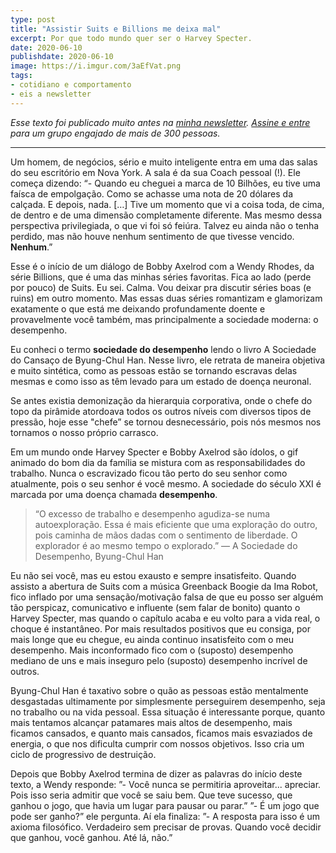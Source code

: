 ```yaml
---
type: post
title: "Assistir Suits e Billions me deixa mal"
excerpt: Por que todo mundo quer ser o Harvey Specter.
date: 2020-06-10
publishdate: 2020-06-10
image: https://i.imgur.com/3aEfVat.png
tags:
- cotidiano e comportamento
- eis a newsletter
---
```


_Esse texto foi publicado muito antes na [minha newsletter](https://diegoeis.substack.com/about). [Assine e entre](https://diegoeis.substack.com/) para um grupo engajado de mais de 300 pessoas._

---

Um homem, de negócios, sério e muito inteligente entra em uma das salas do seu escritório em Nova York. A sala é da sua Coach pessoal (!). Ele começa dizendo: 
“- Quando eu cheguei a marca de 10 Bilhões, eu tive uma faísca de empolgação. Como se achasse uma nota de 20 dólares da calçada. E depois, nada. […] Tive um momento que vi a coisa toda, de cima, de dentro e de uma dimensão completamente diferente. Mas mesmo dessa perspectiva privilegiada, o que vi foi só feiúra. Talvez eu ainda não o tenha perdido, mas não houve nenhum sentimento de que tivesse vencido. **Nenhum**.”

Esse é o início de um diálogo de Bobby Axelrod com a Wendy Rhodes, da série Billions, que é uma das minhas séries favoritas. Fica ao lado (perde por pouco) de Suits. Eu sei. Calma. Vou deixar pra discutir séries boas (e ruins) em outro momento. Mas essas duas séries romantizam e glamorizam exatamente o que está me deixando profundamente doente e provavelmente você também, mas principalmente a sociedade moderna: o desempenho. 

Eu conheci o termo **sociedade do desempenho** lendo o livro A Sociedade do Cansaço de Byung-Chul Han. Nesse livro, ele retrata de maneira objetiva e muito sintética, como as pessoas estão se tornando escravas delas mesmas e como isso as têm levado para um estado de doença neuronal.

Se antes existia demonização da hierarquia corporativa, onde o chefe do topo da pirâmide atordoava todos os outros níveis com diversos tipos de pressão, hoje esse "chefe” se tornou desnecessário, pois nós mesmos nos tornamos o nosso próprio carrasco.

Em um mundo onde Harvey Specter e Bobby Axelrod são ídolos, o gif animado do bom dia da família se mistura com as responsabilidades do trabalho. Nunca o escravizado ficou tão perto do seu senhor como atualmente, pois o seu senhor é você mesmo. A sociedade do século XXI é marcada por uma doença chamada **desempenho**.

> “O excesso de trabalho e desempenho agudiza-se numa autoexploração. Essa é mais eficiente que uma exploração do outro, pois caminha de mãos dadas com o sentimento de liberdade. O explorador é ao mesmo tempo o explorado.” — A Sociedade do Desempenho, Byung-Chul Han

Eu não sei você, mas eu estou exausto e sempre insatisfeito. Quando assisto a abertura de Suits com a música Greenback Boogie da Ima Robot, fico inflado por uma sensação/motivação falsa de que eu posso ser alguém tão perspicaz, comunicativo e influente (sem falar de bonito) quanto o Harvey Specter, mas quando o capítulo acaba e eu volto para a vida real, o choque é instantâneo. Por mais resultados positivos que eu consiga, por mais longe que eu chegue, eu ainda continuo insatisfeito com o meu desempenho. Mais inconformado fico com o (suposto) desempenho mediano de uns e mais inseguro pelo (suposto) desempenho incrível de outros.

Byung-Chul Han é taxativo sobre o quão as pessoas estão mentalmente desgastadas ultimamente por simplesmente perseguirem desempenho, seja no trabalho ou na vida pessoal. Essa situação é interessante porque, quanto mais tentamos alcançar patamares mais altos de desempenho, mais ficamos cansados, e quanto mais cansados, ficamos mais esvaziados de energia, o que nos dificulta cumprir com nossos objetivos. Isso cria um ciclo de progressivo de destruição.

Depois que Bobby Axelrod termina de dizer as palavras do início deste texto, a Wendy responde: 
”- Você nunca se permitiria aproveitar... apreciar. Pois isso seria admitir que você se saiu bem. Que teve sucesso, que ganhou o jogo, que havia um lugar para pausar ou parar.” 
”- É um jogo que pode ser ganho?” ele pergunta. Aí ela finaliza:
”- A resposta para isso é um axioma filosófico. Verdadeiro sem precisar de provas. Quando você decidir que ganhou, você ganhou. Até lá, não.”
